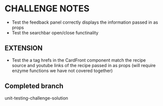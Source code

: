 # CHALLENGE NOTES

- Test the feedback panel correctly displays the information passed in as props
- Test the searchbar open/close functinality

## EXTENSION

- Test the a tag hrefs in the CardFront component match the recipe source and youtube links of the recipe passed in as props (will require enzyme functions we have not covered together)

## Completed branch

unit-testing-challenge-solution
